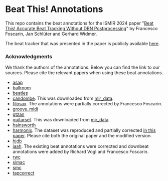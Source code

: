 # Beat This! Annotations

This repo contains the beat annotations for the ISMIR 2024 paper "[Beat This! Accurate Beat Tracking Without DBN Postprocessing](https://arxiv.org/abs/2407.21658)" by Francesco Foscarin, Jan Schlüter and Gerhard Widmer.

The beat tracker that was presented in the paper is publicly available [here](https://github.com/CPJKU/beat_this).

### Acknowledgments

We thank the authors of the annotations. Below you can find the link to our sources. Please cite the relevant papers when using these beat annotations.
- [asap](https://github.com/fosfrancesco/asap-dataset)
- [ballroom](https://github.com/superbock/ISMIR2019)
- [beatles](https://github.com/superbock/ISMIR2019)
- [candombe](https://github.com/mir-dataset-loaders/mirdata/tree/master). This was downloaded from [mir_data](https://github.com/mir-dataset-loaders/mirdata/tree/master).
- [filosax](https://dave-foster.github.io/filosax/). The annotations were partially corrected by Francesco Foscarin.
- [groove_midi](https://magenta.tensorflow.org/datasets/groove)
- [gtzan](https://github.com/superbock/ISMIR2019)
- [guitarset](https://github.com/marl/GuitarSet). This was downloaded from [mir_data](https://github.com/mir-dataset-loaders/mirdata/tree/master).
- [hainsworth](https://github.com/superbock/ISMIR2019)
- [harmonix](https://github.com/urinieto/harmonixset). The dataset was reproduced and partially corrected [in this paper](https://arxiv.org/abs/2205.14701). Please cite both the original paper and the modified version.
- [hjdb](https://github.com/superbock/ISMIR2019)
- [jaah](https://github.com/MTG/JAAH). The existing beat annotations were corrected and downbeat annotations were added by Richard Vogl and Francesco Foscarin.
- [rwc](https://staff.aist.go.jp/m.goto/RWC-MDB/)
- [simac](https://github.com/superbock/ISMIR2019)
- [smc](https://github.com/superbock/ISMIR2019)
- [tapcorrect](https://github.com/chordify/tapcorrect)

